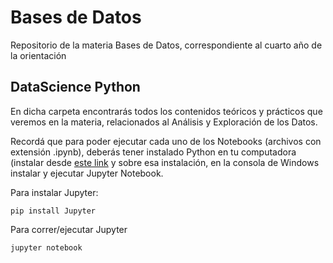 # Bases de Datos
Repositorio de la materia Bases de Datos, correspondiente al cuarto año de la orientación

## DataScience Python
En dicha carpeta encontrarás todos los contenidos teóricos y prácticos que veremos en la materia, relacionados al Análisis y Exploración de los Datos. 

Recordá que para poder ejecutar cada uno de los Notebooks (archivos con extensión .ipynb), deberás tener instalado Python en tu computadora (instalar desde [este link](www.python.org) y sobre esa instalación, en la consola de Windows instalar y ejecutar Jupyter Notebook.

Para instalar Jupyter:

`pip install Jupyter`

Para correr/ejecutar Jupyter 

`jupyter notebook`
